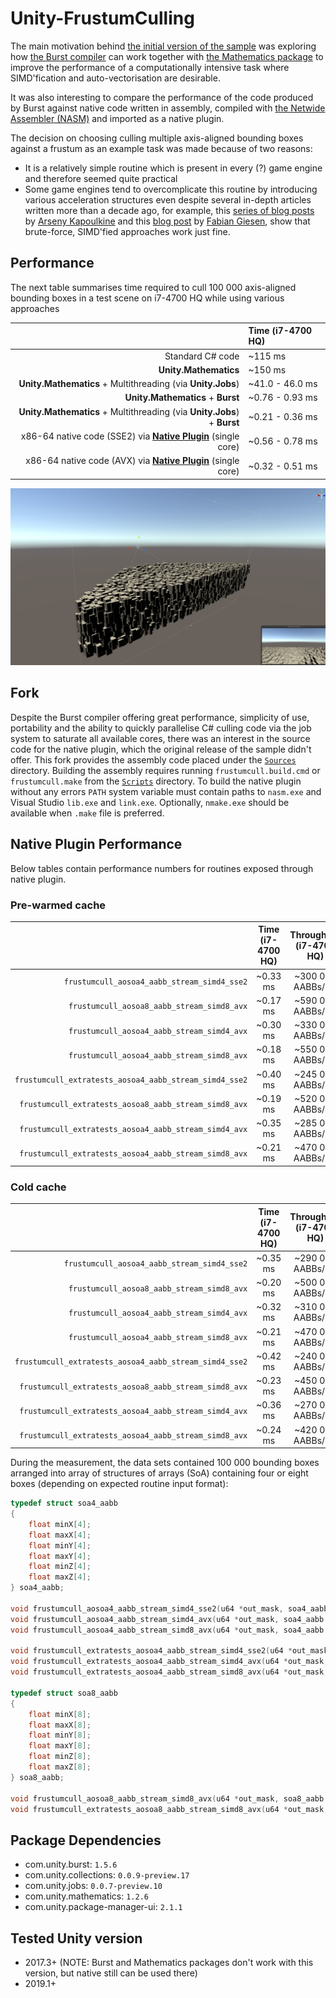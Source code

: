 # Unity-FrustumCulling

The main motivation behind [the initial version of the sample](https://github.com/reinsteam/Unity-FrustumCulling) was
exploring how [the Burst compiler](https://docs.unity3d.com/Packages/com.unity.burst@1.8/manual/index.html) can work
together with [the Mathematics package](https://docs.unity3d.com/Packages/com.unity.mathematics@1.2/manual/index.html)
to improve the performance of a computationally intensive task where SIMD'fication and auto-vectorisation are desirable.

It was also interesting to compare the performance of the code produced by Burst against native code written in assembly,
compiled with [the Netwide Assembler (NASM)](https://nasm.us/) and imported as a native plugin.

The decision on choosing culling multiple axis-aligned bounding boxes against a frustum as an example task was made because
of two reasons:
- It is a relatively simple routine which is present in every (?) game engine and therefore seemed quite practical
- Some game engines tend to overcomplicate this routine by introducing various acceleration structures even despite
  several in-depth articles written more than a decade ago, for example, this [series of blog posts](https://zeux.io/2009/01/31/view-frustum-culling-optimization-introduction/)
  by [Arseny Kapoulkine](https://github.com/zeux/) and this [blog post](https://fgiesen.wordpress.com/2010/10/17/view-frustum-culling/)
  by [Fabian Giesen](https://github.com/rygorous), show that brute-force, SIMD'fied approaches work just fine.

## Performance

The next table summarises time required to cull 100 000 axis-aligned bounding boxes in a test scene on i7-4700 HQ while
using various approaches

|                                                                                               | Time (i7-4700 HQ)
|----------------------------------------------------------------------------------------------:|:---------------
| Standard C# code                                                                              | ~115 ms
| **Unity.Mathematics**                                                                         | ~150 ms
| **Unity.Mathematics** + Multithreading (via **Unity.Jobs**)                                   | ~41.0 - 46.0 ms
| **Unity.Mathematics** + **Burst**                                                             | ~0.76 - 0.93 ms
| **Unity.Mathematics** + Multithreading (via **Unity.Jobs**) + **Burst**                       | ~0.21 - 0.36 ms
| x86-64 native code (SSE2) via [**Native Plugin**](https://docs.unity3d.com/Manual/NativePlugins.html) (single core)| ~0.56 - 0.78 ms
| x86-64 native code (AVX) via [**Native Plugin**](https://docs.unity3d.com/Manual/NativePlugins.html) (single core)| ~0.32 - 0.51 ms

![](https://raw.githubusercontent.com/pm4rtx/Unity-FrustumCulling/master/Preview/Showcase.png)

## Fork

Despite the Burst compiler offering great performance, simplicity of use, portability and the ability to quickly parallelise
C# culling code via the job system to saturate all available cores, there was an interest in the source code for the native plugin,
which the original release of the sample didn't offer. This fork provides the assembly code placed under the [`Sources`](https://github.com/pm4rtx/Unity-FrustumCulling/tree/master/Sources)
directory. Building the assembly requires running `frustumcull.build.cmd` or `frustumcull.make` from the [`Scripts`](https://github.com/pm4rtx/Unity-FrustumCulling/tree/master/Scripts)
directory. To build the native plugin without any errors `PATH` system variable must contain paths to `nasm.exe` and
Visual Studio `lib.exe` and `link.exe`. Optionally, `nmake.exe` should be available when `.make` file is preferred.

## Native Plugin Performance

Below tables contain performance numbers for routines exposed through native plugin.

### Pre-warmed cache

|                                                       | Time (i7-4700 HQ)             | Throughput (i7-4700 HQ)|
|------------------------------------------------------:|:-----------------------------:|:-----------------------------:|
| `frustumcull_aosoa4_aabb_stream_simd4_sse2`           | ~0.33 ms                      | ~300 000 AABBs/ms             |
| `frustumcull_aosoa8_aabb_stream_simd8_avx`            | ~0.17 ms                      | ~590 000 AABBs/ms             |
| `frustumcull_aosoa4_aabb_stream_simd4_avx`            | ~0.30 ms                      | ~330 000 AABBs/ms             |
| `frustumcull_aosoa4_aabb_stream_simd8_avx`            | ~0.18 ms                      | ~550 000 AABBs/ms             |
| `frustumcull_extratests_aosoa4_aabb_stream_simd4_sse2`| ~0.40 ms                      | ~245 000 AABBs/ms             |
| `frustumcull_extratests_aosoa8_aabb_stream_simd8_avx` | ~0.19 ms                      | ~520 000 AABBs/ms             |
| `frustumcull_extratests_aosoa4_aabb_stream_simd4_avx` | ~0.35 ms                      | ~285 000 AABBs/ms             |
| `frustumcull_extratests_aosoa4_aabb_stream_simd8_avx` | ~0.21 ms                      | ~470 000 AABBs/ms             |

### Cold cache

|                                                       | Time (i7-4700 HQ)             | Throughput (i7-4700 HQ)|
|------------------------------------------------------:|:-----------------------------:|:-----------------------------:|
| `frustumcull_aosoa4_aabb_stream_simd4_sse2`           | ~0.35 ms                      | ~290 000 AABBs/ms             |
| `frustumcull_aosoa8_aabb_stream_simd8_avx`            | ~0.20 ms                      | ~500 000 AABBs/ms             |
| `frustumcull_aosoa4_aabb_stream_simd4_avx`            | ~0.32 ms                      | ~310 000 AABBs/ms             |
| `frustumcull_aosoa4_aabb_stream_simd8_avx`            | ~0.21 ms                      | ~470 000 AABBs/ms             |
| `frustumcull_extratests_aosoa4_aabb_stream_simd4_sse2`| ~0.42 ms                      | ~240 000 AABBs/ms             |
| `frustumcull_extratests_aosoa8_aabb_stream_simd8_avx` | ~0.23 ms                      | ~450 000 AABBs/ms             |
| `frustumcull_extratests_aosoa4_aabb_stream_simd4_avx` | ~0.36 ms                      | ~270 000 AABBs/ms             |
| `frustumcull_extratests_aosoa4_aabb_stream_simd8_avx` | ~0.24 ms                      | ~420 000 AABBs/ms             |

During the measurement, the data sets contained 100 000 bounding boxes arranged into array of structures of arrays (SoA)
containing four or eight boxes (depending on expected routine input format):

```c
typedef struct soa4_aabb
{
    float minX[4];
    float maxX[4];
    float minY[4];
    float maxY[4];
    float minZ[4];
    float maxZ[4];
} soa4_aabb;

void frustumcull_aosoa4_aabb_stream_simd4_sse2(u64 *out_mask, soa4_aabb const *soa_aabb, u32 soa_aabb_count);
void frustumcull_aosoa4_aabb_stream_simd4_avx(u64 *out_mask, soa4_aabb const *soa_aabb, u32 soa_aabb_count);
void frustumcull_aosoa4_aabb_stream_simd8_avx(u64 *out_mask, soa4_aabb const *soa_aabb, u32 soa_aabb_count);

void frustumcull_extratests_aosoa4_aabb_stream_simd4_sse2(u64 *out_mask, soa4_aabb const *soa_aabb, u32 soa_aabb_count);
void frustumcull_extratests_aosoa4_aabb_stream_simd4_avx(u64 *out_mask, soa4_aabb const *soa_aabb, u32 soa_aabb_count);
void frustumcull_extratests_aosoa4_aabb_stream_simd8_avx(u64 *out_mask, soa4_aabb const *soa_aabb, u32 soa_aabb_count);

typedef struct soa8_aabb
{
    float minX[8];
    float maxX[8];
    float minY[8];
    float maxY[8];
    float minZ[8];
    float maxZ[8];
} soa8_aabb;

void frustumcull_aosoa8_aabb_stream_simd8_avx(u64 *out_mask, soa8_aabb const *soa_aabb, u32 soa_aabb_count);
void frustumcull_extratests_aosoa8_aabb_stream_simd8_avx(u64 *out_mask, soa8_aabb const *soa_aabb, u32 soa_aabb_count);
```

## Package Dependencies

- com.unity.burst: `1.5.6`
- com.unity.collections: `0.0.9-preview.17`
- com.unity.jobs: `0.0.7-preview.10`
- com.unity.mathematics: `1.2.6`
- com.unity.package-manager-ui: `2.1.1`

## Tested Unity version

- 2017.3+ (NOTE: Burst and Mathematics packages don't work with this version, but native still can be used there)
- 2019.1+
